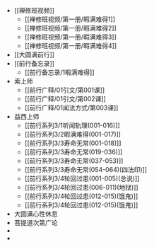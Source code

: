 - [[禅修班视频]]
	- [[禅修班视频/第一册/暇满难得1]]
	- [[禅修班视频/第一册/暇满难得2]]
	- [[禅修班视频/第一册/暇满难得3]]
	- [[禅修班视频/第一册/暇满难得4]]
- [[大圆满前行]]
- [[前行备忘录]]
	- [[前行备忘录/1暇满难得]]
- 索上师
	- [[前行广释/01引文/第001课]]
	- [[前行广释/01引文/第002课]]
	- [[前行广释/01闻法方式/第003课]]
- 益西上师
	- [[前行系列3/1听闻轨理(001-016)]]
	- [[前行系列3/2暇满难得(001-017)]]
	- [[前行系列3/3寿命无常(001-018)]]
	- [[前行系列3/3寿命无常(019-036)]]
	- [[前行系列3/3寿命无常(037-053)]]
	- [[前行系列3/3寿命无常(054-064)(四法印)]]
	- [[前行系列3/4轮回过患(001-005)(总说)]]
	- [[前行系列3/4轮回过患(006-011)(地狱)]]
	- [[前行系列3/4轮回过患(012-015)(饿鬼)]]
	- [[前行系列3/4轮回过患(012-015)(饿鬼)]]
- 大圆满心性休息
- 菩提道次第广论
-
-